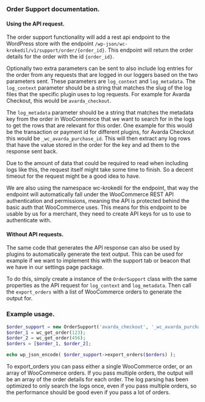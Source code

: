 ### Order Support documentation.

#### Using the API request.
The order support functionality will add a rest api endpoint to the WordPress store with the endpoint `/wp-json/wc-krokedil/v1/support/order/{order_id}`. This endpoint will return the order details for the order with the id `{order_id}`.

Optionally two extra parameters can be sent to also include log entries for the order from any requests that are logged in our loggers based on the two parameters sent.
These parameters are `log_context` and `log_metadata`. The `log_context` parameter should be a string that matches the slug of the log files that the specific plugin uses to log requests. For example for Avarda Checkout, this would be `avarda_checkout`.

The `log_metadata` parameter should be a string that matches the metadata key from the order in WooCommerce that we want to search for in the logs to get the rows that are relevant for this order. One example for this would be the transaction or payment id for different plugins, for Avarda Checkout this would be `_wc_avarda_purchase_id`. This will then extract any log rows that have the value stored in the order for the key and ad them to the response sent back.

Due to the amount of data that could be required to read when including logs like this, the request itself might take some time to finish. So a decent timeout for the request might be a good idea to have.

We are also using the namespace wc-krokedil for the endpoint, that way the endpoint will automatically fall under the WooCommerce REST API authentication and permissions, meaning the API is protected behind the basic auth that WooCommerce uses. This means for this endpoint to be usable by us for a merchant, they need to create API keys for us to use to authenticate with.

#### Without API requests.
The same code that generates the API response can also be used by plugins to automatically generate the text output. This can be used for example if we want to implement this with the support tab or beacon that we have in our settings page package.

To do this, simply create a instance of the `OrderSupport` class with the same properties as the API request for `log_context` and `log_metadata`. Then call the `export_orders` with a list of WooCommerce orders to generate the output for.

### Example usage.
```php
$order_support = new OrderSupport('avarda_checkout', '_wc_avarda_purchase_id');
$order_1 = wc_get_order(123);
$order_2 = wc_get_order(456);
$orders = [$order_1, $order_2];

echo wp_json_encode( $order_support->export_orders($orders) );
```

To export_orders you can pass either a single WooCommerce order, or an array of WooCommerce orders. If you pass multiple orders, the output will be an array of the order details for each order.
The log parsing has been optimized to only search the logs once, even if you pass multiple orders, so the performance should be good even if you pass a lot of orders.
